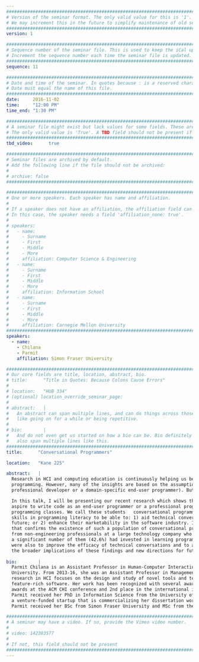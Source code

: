 ```yaml
---
################################################################################
# Version of the seminar format. The only valid value for this is '1'. 
# We may increment this in the future to simplify maintenance of old seminars.
################################################################################
version: 1

################################################################################
# Sequence number of the seminar file. This is used to keep the iCal up to date.
# Increment the sequence number each time the seminar file is updated.
################################################################################
sequence: 11

################################################################################
# Date and time of the seminar. In quotes because : is a reserved character.
# Date must equal the name of this file.
################################################################################
date:     2016-11-02
time:     "12:00 PM"
time_end: "1:30 PM"

################################################################################
# A seminar file might exist but lack values for some fields. These are 'TBD'. 
# The only valid value is 'True'. A TBD field should not be present if 'False'.
################################################################################
tbd_video:      true

################################################################################
# Seminar files are archived by default.
# Add the following line if the file should not be archived:
#
# archive: false
################################################################################

################################################################################
# One or more speakers. Each speaker has name and affiliation.
#
# If a speaker does not have an affiliation, the affiliation field can be removed.
# In this case, the speaker needs a field 'affiliation_none: true'.
#
# speakers:
#   - name: 
#     - Surname
#     - First
#     - Middle
#     - More
#     affiliation: Computer Science & Engineering 
#   - name: 
#     - Surname
#     - First
#     - Middle
#     - More
#     affiliation: Information School 
#   - name: 
#     - Surname
#     - First
#     - Middle
#     - More
#     affiliation: Carnegie Mellon University 
################################################################################
speakers:
  - name: 
    - Chilana
    - Parmit
    affiliation: Simon Fraser University 

################################################################################
# Our core fields are title, location, abstract, bio.
# title:      "Title in Quotes: Because Colons Cause Errors"
# 
# location:   "HUB 334"
# (optional) location_override_seminar_page:
#
# abstract:   |
#   An abstract can span multiple lines, and can do things across those lines,
#   like going on for a while or being repetitive.
# 
# bio:        |
#   And do not even get us started on how a bio can be. Bio definitely can
#   also span multiple lines like this.
################################################################################
title:      "Conversational Programmers"

location:   "Kane 225"

abstract:   |
  Research in HCI and computing education is continuously helping us better understand the barriers to learning and teaching
  programming. However, many of the insights are based on the assumption that learners will eventually write code (e.g., as a
  professional developer or a domain-specific end-user programmer). But, is this always the case?

  In this talk, I will be presenting our recent research which shows that some students in fields such as management may not
  aspire to write code as an end-user programmer or a professional programmer, but are still strongly interested in taking
  programming classes. We call these students   conversational programmers because they want to develop only conversational
  skills in programming literacy to be able to: 1) aid technical conversations with professional software developers in the
  future; or 2) enhance their marketability in the software industry. I will also discuss results from our follow up study
  that confirms the existence of such a population of conversational programmers in industry. Based on 3151 survey responses
  from non-engineering professionals at a large technology company who never or rarely wrote code on the job, we found that
  a significant number of them (42.6%) had invested in learning programming.  And, their top motivations to learn programming
  were also to improve the efficacy of technical conversations and to acquire marketable skillsets. I will discuss some of
  the broader implications of these findings and new directions for future work on conversational programmers.
  
bio:        |
  Parmit Chilana is an Assistant Professor in Human-Computer Interaction at the School of Computing Science at Simon Fraser
  University. From 2013-16, she was an Assistant Professor in Management Sciences at the University of Waterloo. Parmit’s core
  research in HCI focuses on the design and study of novel tools and techniques that help people use, learn, and program
  feature-rich software. Her work has been recognized with several awards and honors, including Best Paper and Honorable Mention
  awards at the ACM CHI conference and 2nd place in the international iSchool Doctoral Dissertation Award competition.
  Parmit received her PhD in Information Science from the University of Washington in 2013 where she also co-founded AnswerDash,
  a venture-funded startup that is commercializing her dissertation work on selection-based crowdsourced help retrieval.
  Parmit received her BSc from Simon Fraser University and MSc from the University of Illinois at Urbana-Champaign.

################################################################################
# A seminar may have a video. If so, provide the Vimeo video number.
#
# video: 142303577
#
# If not, this field should not be present 
################################################################################
---
```

